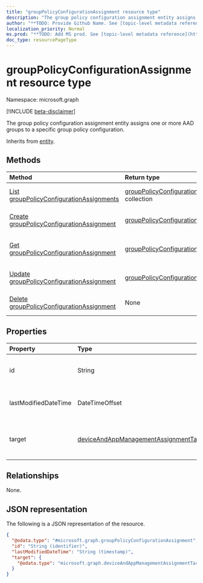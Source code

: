 ```yaml
---
title: "groupPolicyConfigurationAssignment resource type"
description: "The group policy configuration assignment entity assigns one or more AAD groups to a specific group policy configuration."
author: "**TODO: Provide Github Name. See [topic-level metadata reference](https://msgo.azurewebsites.net/add/document/guidelines/metadata.html#topic-level-metadata)**"
localization_priority: Normal
ms.prod: "**TODO: Add MS prod. See [topic-level metadata reference](https://msgo.azurewebsites.net/add/document/guidelines/metadata.html#topic-level-metadata)**"
doc_type: resourcePageType
---
```


# groupPolicyConfigurationAssignment resource type

Namespace: microsoft.graph

[!INCLUDE [beta-disclaimer](../../includes/beta-disclaimer.md)]

The group policy configuration assignment entity assigns one or more AAD groups to a specific group policy configuration.


Inherits from [entity](../resources/entity.md).

## Methods
|Method|Return type|Description|
|:---|:---|:---|
|[List groupPolicyConfigurationAssignments](../api/grouppolicyconfigurationassignment-list.md)|[groupPolicyConfigurationAssignment](../resources/grouppolicyconfigurationassignment.md) collection|Get a list of the [groupPolicyConfigurationAssignment](../resources/grouppolicyconfigurationassignment.md) objects and their properties.|
|[Create groupPolicyConfigurationAssignment](../api/grouppolicyconfigurationassignment-create.md)|[groupPolicyConfigurationAssignment](../resources/grouppolicyconfigurationassignment.md)|Create a new [groupPolicyConfigurationAssignment](../resources/grouppolicyconfigurationassignment.md) object.|
|[Get groupPolicyConfigurationAssignment](../api/grouppolicyconfigurationassignment-get.md)|[groupPolicyConfigurationAssignment](../resources/grouppolicyconfigurationassignment.md)|Read the properties and relationships of a [groupPolicyConfigurationAssignment](../resources/grouppolicyconfigurationassignment.md) object.|
|[Update groupPolicyConfigurationAssignment](../api/grouppolicyconfigurationassignment-update.md)|[groupPolicyConfigurationAssignment](../resources/grouppolicyconfigurationassignment.md)|Update the properties of a [groupPolicyConfigurationAssignment](../resources/grouppolicyconfigurationassignment.md) object.|
|[Delete groupPolicyConfigurationAssignment](../api/grouppolicyconfigurationassignment-delete.md)|None|Deletes a [groupPolicyConfigurationAssignment](../resources/grouppolicyconfigurationassignment.md) object.|

## Properties
|Property|Type|Description|
|:---|:---|:---|
|id|String|**TODO: Add Description** Inherited from [entity](../resources/entity.md).|
|lastModifiedDateTime|DateTimeOffset|The date and time the entity was last modified.|
|target|[deviceAndAppManagementAssignmentTarget](../resources/deviceandappmanagementassignmenttarget.md)|The type of groups targeted the group policy configuration.|

## Relationships
None.

## JSON representation
The following is a JSON representation of the resource.
<!-- {
  "blockType": "resource",
  "keyProperty": "id",
  "@odata.type": "microsoft.graph.groupPolicyConfigurationAssignment",
  "baseType": "microsoft.graph.entity",
  "openType": false
}
-->
``` json
{
  "@odata.type": "#microsoft.graph.groupPolicyConfigurationAssignment",
  "id": "String (identifier)",
  "lastModifiedDateTime": "String (timestamp)",
  "target": {
    "@odata.type": "microsoft.graph.deviceAndAppManagementAssignmentTarget"
  }
}
```

